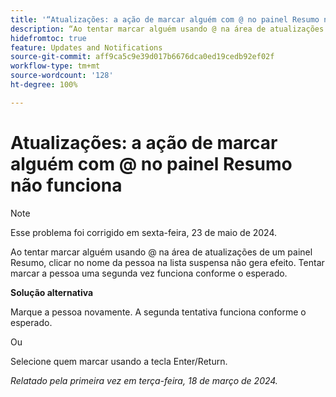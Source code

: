 ```yaml
---
title: '“Atualizações: a ação de marcar alguém com @ no painel Resumo não funciona”'
description: “Ao tentar marcar alguém usando @ na área de atualizações de um painel Resumo, clicar no nome da pessoa na lista suspensa não gera efeito. Tentar marcar a pessoa uma segunda vez funciona conforme o esperado.”
hidefromtoc: true
feature: Updates and Notifications
source-git-commit: aff9ca5c9e39d017b6676dca0ed19cedb92ef02f
workflow-type: tm+mt
source-wordcount: '128'
ht-degree: 100%

---
```



# Atualizações: a ação de marcar alguém com @ no painel Resumo não funciona

>[!NOTE]
>
>Esse problema foi corrigido em sexta-feira, 23 de maio de 2024.

Ao tentar marcar alguém usando @ na área de atualizações de um painel Resumo, clicar no nome da pessoa na lista suspensa não gera efeito. Tentar marcar a pessoa uma segunda vez funciona conforme o esperado.

**Solução alternativa**

Marque a pessoa novamente. A segunda tentativa funciona conforme o esperado.

Ou

Selecione quem marcar usando a tecla Enter/Return.

_Relatado pela primeira vez em terça-feira, 18 de março de 2024._


